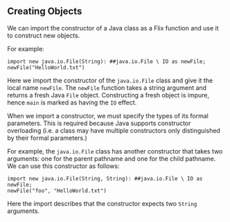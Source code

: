 ## Creating Objects

We can import the constructor of a Java class as a
Flix function and use it to construct new objects.

For example:

```flix
import new java.io.File(String): ##java.io.File \ IO as newFile;
newFile("HelloWorld.txt")
```

Here we import the constructor of the `java.io.File`
class and give it the local name `newFile`.
The `newFile` function takes a string argument and
returns a fresh Java `File` object.
Constructing a fresh object is impure, hence `main`
is marked as having the `IO` effect.

When we import a constructor, we must specify the
types of its formal parameters. This is required because
Java supports constructor overloading (i.e. a class may
have multiple constructors only distinguished by their
formal parameters.)

For example, the `java.io.File` class has another
constructor that takes two arguments: one for the parent
pathname and one for the child pathname.
We can use this constructor as follows:

```flix
import new java.io.File(String, String): ##java.io.File \ IO as newFile;
newFile("foo", "HelloWorld.txt")
```

Here the import describes that the constructor expects two
`String` arguments.
